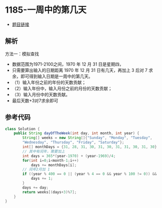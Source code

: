 # 1185-一周中的第几天

- [题目链接](https://leetcode-cn.com/problems/day-of-the-week/)

## 解析

方法一：模拟查找
- 数据范围为1971-2100之间，1970 年 12 月 31 日是星期四，
- 只需要算出输入的日期距离 1970 年 12 月 31 日有几天，再加上 3 后对 7 求余，即可得到输入日期是一周中的第几天。
- （1）输入年份之前的年份的天数贡献；
- （2）输入年份中，输入月份之前的月份的天数贡献；
- （3）输入月份中的天数贡献。
- 最后天数+3对7求余即可

## 参考代码
```Java
class Solution {
    public String dayOfTheWeek(int day, int month, int year) {
        String[] weeks = new String[]{"Sunday", "Monday", "Tuesday", 
        "Wednesday", "Thursday", "Friday", "Saturday"};
        int[] monthDays = {31, 28, 31, 30, 31, 30, 31, 31, 30, 31, 30};
        // 其中有闰年，需要加上
        int days = 365*(year-1970) + (year-1969)/4;
        for(int i=0;i<month-1;i++)
            days += monthDays[i];
        // 闰年2月加 1
        if ((year % 400 == 0 || (year % 4 == 0 && year % 100 != 0)) && month >= 3) {
            days += 1;
        }
        days += day;
        return weeks[(days+3)%7];
    }
}
```
